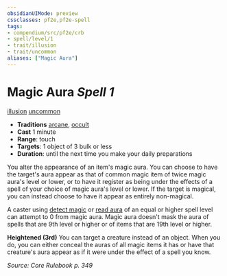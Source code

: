 ```yaml
---
obsidianUIMode: preview
cssclasses: pf2e,pf2e-spell
tags:
- compendium/src/pf2e/crb
- spell/level/1
- trait/illusion
- trait/uncommon
aliases: ["Magic Aura"]
---
```

# Magic Aura *Spell 1*   
[illusion](rules/traits/illusion.md "Illusion School Trait")  [uncommon](rules/traits/uncommon.md "Uncommon Rarity Trait")  

- **Traditions** [arcane](rules/traits/arcane.md "Arcane Tradition Trait"), [occult](rules/traits/occult.md "Occult Tradition Trait")
- **Cast** 1 minute 
- **Range**: touch
- **Targets**: 1 object of 3 bulk or less
- **Duration**: until the next time you make your daily preparations

You alter the appearance of an item's magic aura. You can choose to have the target's aura appear as that of common magic item of twice magic aura's level or lower, or to have it register as being under the effects of a spell of your choice of magic aura's level or lower. If the target is magical, you can instead choose to have it appear as entirely non-magical.

A caster using [detect magic](compendium/spells/detect-magic.md) or [read aura](compendium/spells/read-aura.md) of an equal or higher spell level can attempt to 0 from magic aura. Magic aura doesn't mask the aura of spells that are 9th level or higher or of items that are 19th level or higher.

**Heightened (3rd)** You can target a creature instead of an object. When you do, you can either conceal the auras of all magic items it has or have that creature's aura appear as if it were under the effect of a spell you know.

*Source: Core Rulebook p. 349*